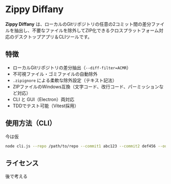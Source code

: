 # Zippy Diffany

**Zippy Diffany** は、ローカルのGitリポジトリの任意の2コミット間の差分ファイルを抽出し、不要なファイルを除外してZIP化できるクロスプラットフォーム対応のデスクトップアプリ＆CLIツールです。

## 特徴

- ローカルGitリポジトリの差分抽出（`--diff-filter=ACMR`）
- 不可視ファイル・ゴミファイルの自動除外
- `.zipignore` による柔軟な除外設定（テキスト記法）
- ZIPファイルのWindows互換（文字コード、改行コード、パーミッションなど対応）
- CLI と GUI（Electron）両対応
- TDDでテスト可能（Vitest採用）

## 使用方法（CLI）

今は仮
```bash
node cli.js --repo /path/to/repo --commit1 abc123 --commit2 def456 --out diff.zip
```

## ライセンス

後で考える

